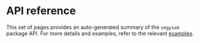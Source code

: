 
# API reference

This set of pages provides an auto-generated summary of the ``segysak`` package API.
For more details and examples, refer to the relevant [examples](./examples_about.md).
